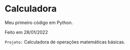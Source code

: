 # Calculadora

Meu primeiro código em Python.

Feito em 28/01/2022

`Projeto:` Calculadora de operações matemáticas básicas.
